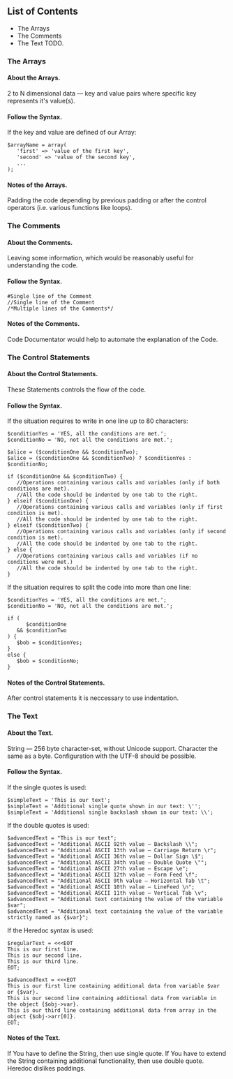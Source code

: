 ## List of Contents
* The Arrays
* The Comments
* The Text
TODO.

### The Arrays

#### About the Arrays.
2 to N dimensional data — key and value pairs where specific key represents it's value(s). 

#### Follow the Syntax.
If the key and value are defined of our Array:
```
$arrayName = array(
   'first' => 'value of the first key',
   'second' => 'value of the second key',
   ...
);  
```
#### Notes of the Arrays.
Padding the code depending by previous padding or after the control operators (i.e. various functions like loops).


### The Comments

#### About the Comments.
Leaving some information, which would be reasonably useful for understanding the code.

#### Follow the Syntax.
```
#Single line of the Comment
//Single line of the Comment
/*Multiple lines of the Comments*/
```
#### Notes of the Comments.
Code Documentator would help to automate the explanation of the Code.


### The Control Statements

#### About the Control Statements.
These Statements controls the flow of the code.

#### Follow the Syntax.
If the situation requires to write in one line up to 80 characters:
```
$conditionYes = 'YES, all the conditions are met.';
$conditionNo = 'NO, not all the conditions are met.';

$alice = ($conditionOne && $conditionTwo);
$alice = ($conditionOne && $conditionTwo) ? $conditionYes : $conditionNo;

if ($conditionOne && $conditionTwo) {
   //Operations containing various calls and variables (only if both conditions are met).
   //All the code should be indented by one tab to the right.
} elseif ($conditionOne) {
   //Operations containing various calls and variables (only if first condition is met).
   //All the code should be indented by one tab to the right.
} elseif ($conditionTwo) {
   //Operations containing various calls and variables (only if second condition is met).
   //All the code should be indented by one tab to the right.
} else {
   //Operations containing various calls and variables (if no conditions were met.)
   //All the code should be indented by one tab to the right.
}
```
If the situation requires to split the code into more than one line:
```
$conditionYes = 'YES, all the conditions are met.';
$conditionNo = 'NO, not all the conditions are met.';

if (
      $conditionOne 
   && $conditionTwo
) {
   $bob = $conditionYes;
}
else {
   $bob = $conditionNo;
}

```
#### Notes of the Control Statements.
After control statements it is neccessary to use indentation.


### The Text

#### About the Text.
String — 256 byte character-set, without Unicode support. Character the same as a byte.
Configuration with the UTF-8 should be possible.

#### Follow the Syntax.
If the single quotes is used:
```
$simpleText = 'This is our text';
$simpleText = 'Additional single quote shown in our text: \'';
$simpleText = 'Additional single backslash shown in our text: \\';
```
If the double quotes is used:
```
$advancedText = "This is our text";
$advancedText = "Additional ASCII 92th value — Backslash \\";
$advancedText = "Additional ASCII 13th value — Carriage Return \r";
$advancedText = "Additional ASCII 36th value — Dollar Sign \$";
$advancedText = "Additional ASCII 34th value — Double Quote \"";
$advancedText = "Additional ASCII 27th value — Escape \e";
$advancedText = "Additional ASCII 12th value — Form Feed \f";
$advancedText = "Additional ASCII 9th value — Horizontal Tab \t";
$advancedText = "Additional ASCII 10th value — LineFeed \n";
$advancedText = "Additional ASCII 11th value — Vertical Tab \v";
$advancedText = "Additional text containing the value of the variable $var";
$advancedText = "Additional text containing the value of the variable strictly named as {$var}";
```
If the Heredoc syntax is used:
```
$regularText = <<<EOT
This is our first line.
This is our second line.
This is our third line.
EOT;
```
```
$advancedText = <<<EOT
This is our first line containing additional data from variable $var or {$var}.
This is our second line containing additional data from variable in the object {$obj->var}.
This is our third line containing additional data from array in the object {$obj->arr[0]}.
EOT;
```
#### Notes of the Text.
If You have to define the String, then use single quote.
If You have to extend the String containing additional functionality, then use double quote.
Heredoc dislikes paddings.
  
